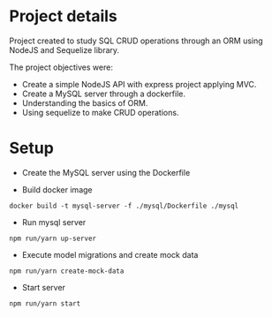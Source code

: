 # Project details

Project created to study SQL CRUD operations through an ORM using NodeJS and Sequelize library.

The project objectives were:

- Create a simple NodeJS API with express project applying MVC.
- Create a MySQL server through a dockerfile.
- Understanding the basics of ORM.
- Using sequelize to make CRUD operations.

# Setup

- Create the MySQL server using the Dockerfile

- Build docker image

```
docker build -t mysql-server -f ./mysql/Dockerfile ./mysql
```

- Run mysql server

```
npm run/yarn up-server
```

- Execute model migrations and create mock data

```
npm run/yarn create-mock-data
```

- Start server

```
npm run/yarn start
```
